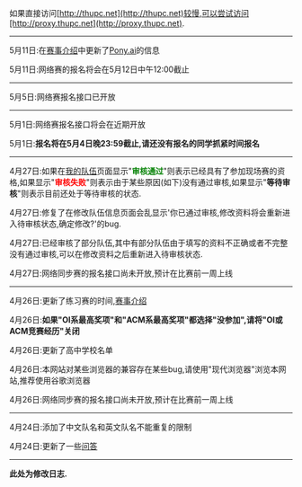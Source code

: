 如果直接访问[http://thupc.net](http://thupc.net)较慢,可以尝试访问[http://proxy.thupc.net](http://proxy.thupc.net).

---------

5月11日:在[赛事介绍](/info)中更新了[Pony.ai](https://www.pony.ai/zh/)的信息

5月11日:网络赛的报名将会在5月12日中午12:00截止

---------

5月5日:网络赛报名接口已开放

---------

5月1日:网络赛报名接口将会在近期开放

5月1日:**报名将在5月4日晚23:59截止,请还没有报名的同学抓紧时间报名**

---------

4月27日:如果在[我的队伍](/myteam)页面显示"**<spin style="color: green">审核通过</spin>**"则表示已经具有了参加现场赛的资格,如果显示"**<spin style="color: red">审核失败</spin>**"则表示由于某些原因(如下)没有通过审核,如果显示"**等待审核**"则表示目前还处于等待审核的状态.

4月27日:修复了在修改队伍信息页面会乱显示'你已通过审核,修改资料将会重新进入待审核状态,确定修改?'的bug.

4月27日:已经审核了部分队伍,其中有部分队伍由于填写的资料不正确或者不完整没有通过审核,可以在修改资料之后重新进入待审核状态.

4月27日:网络同步赛的报名接口尚未开放,预计在比赛前一周上线

---------

4月26日:更新了练习赛的时间,[赛事介绍](/info)

4月26日:**如果"OI系最高奖项"和"ACM系最高奖项"都选择"没参加",请将"OI或ACM竞赛经历"关闭**

4月26日:更新了高中学校名单

4月26日:本网站对某些浏览器的兼容存在某些bug,请使用"现代浏览器"浏览本网站,推荐使用谷歌浏览器

4月26日:网络同步赛的报名接口尚未开放,预计在比赛前一周上线

---------

4月24日:添加了中文队名和英文队名不能重复的限制

4月24日:更新了一些[问答](/faq)

---------

**此处为修改日志.**
